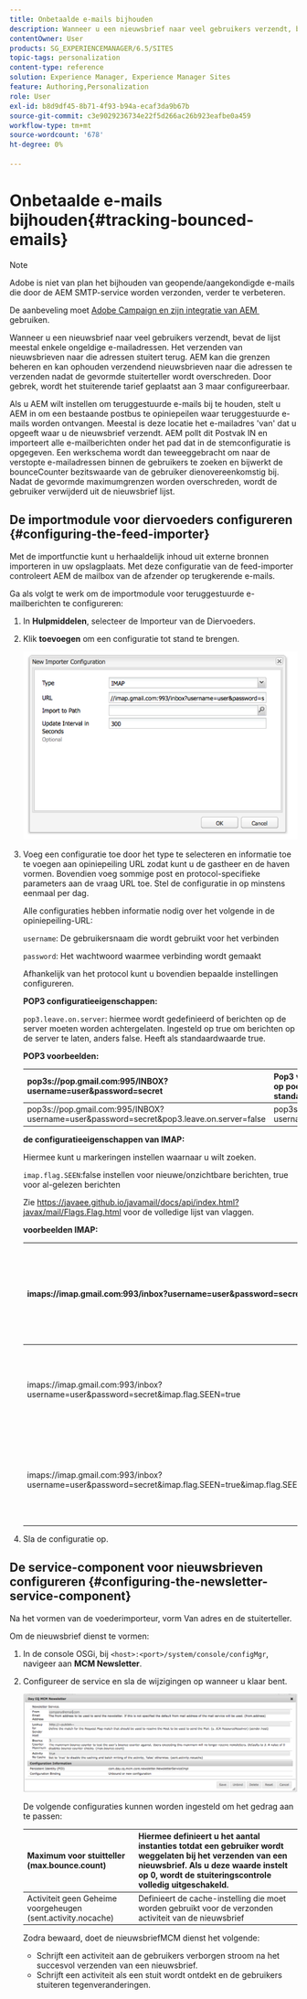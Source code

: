 ```yaml
---
title: Onbetaalde e-mails bijhouden
description: Wanneer u een nieuwsbrief naar veel gebruikers verzendt, bevat de lijst meestal enkele ongeldige e-mailadressen. Het verzenden van nieuwsbrieven naar die adressen stuitert terug. AEM kan die grenzen beheren en kan ophouden verzendend nieuwsbrieven naar die adressen te verzenden nadat de gevormde stuiterteller wordt overschreden.
contentOwner: User
products: SG_EXPERIENCEMANAGER/6.5/SITES
topic-tags: personalization
content-type: reference
solution: Experience Manager, Experience Manager Sites
feature: Authoring,Personalization
role: User
exl-id: b8d9df45-8b71-4f93-b94a-ecaf3da9b67b
source-git-commit: c3e9029236734e22f5d266ac26b923eafbe0a459
workflow-type: tm+mt
source-wordcount: '678'
ht-degree: 0%

---
```


# Onbetaalde e-mails bijhouden{#tracking-bounced-emails}

>[!NOTE]
>
>Adobe is niet van plan het bijhouden van geopende/aangekondigde e-mails die door de AEM SMTP-service worden verzonden, verder te verbeteren.
>
>De aanbeveling moet [&#x200B; Adobe Campaign en zijn integratie van AEM &#x200B;](/help/sites-administering/campaign.md) gebruiken.

Wanneer u een nieuwsbrief naar veel gebruikers verzendt, bevat de lijst meestal enkele ongeldige e-mailadressen. Het verzenden van nieuwsbrieven naar die adressen stuitert terug. AEM kan die grenzen beheren en kan ophouden verzendend nieuwsbrieven naar die adressen te verzenden nadat de gevormde stuiterteller wordt overschreden. Door gebrek, wordt het stuiterende tarief geplaatst aan 3 maar configureerbaar.

Als u AEM wilt instellen om teruggestuurde e-mails bij te houden, stelt u AEM in om een bestaande postbus te opiniepeilen waar teruggestuurde e-mails worden ontvangen. Meestal is deze locatie het e-mailadres &#39;van&#39; dat u opgeeft waar u de nieuwsbrief verzendt. AEM pollt dit Postvak IN en importeert alle e-mailberichten onder het pad dat in de stemconfiguratie is opgegeven. Een werkschema wordt dan teweeggebracht om naar de verstopte e-mailadressen binnen de gebruikers te zoeken en bijwerkt de bounceCounter bezitswaarde van de gebruiker dienovereenkomstig bij. Nadat de gevormde maximumgrenzen worden overschreden, wordt de gebruiker verwijderd uit de nieuwsbrief lijst.

## De importmodule voor diervoeders configureren {#configuring-the-feed-importer}

Met de importfunctie kunt u herhaaldelijk inhoud uit externe bronnen importeren in uw opslagplaats. Met deze configuratie van de feed-importer controleert AEM de mailbox van de afzender op terugkerende e-mails.

Ga als volgt te werk om de importmodule voor teruggestuurde e-mailberichten te configureren:

1. In **Hulpmiddelen**, selecteer de Importeur van de Diervoeders.

1. Klik **toevoegen** om een configuratie tot stand te brengen.

   ![&#x200B; chlimage_1 &#x200B;](assets/chlimage_1a.png)

1. Voeg een configuratie toe door het type te selecteren en informatie toe te voegen aan opiniepeiling URL zodat kunt u de gastheer en de haven vormen. Bovendien voeg sommige post en protocol-specifieke parameters aan de vraag URL toe. Stel de configuratie in op minstens eenmaal per dag.

   Alle configuraties hebben informatie nodig over het volgende in de opiniepeiling-URL:

   `username`: De gebruikersnaam die wordt gebruikt voor het verbinden

   `password`: Het wachtwoord waarmee verbinding wordt gemaakt

   Afhankelijk van het protocol kunt u bovendien bepaalde instellingen configureren.

   **POP3 configuratieeigenschappen:**

   `pop3.leave.on.server`: hiermee wordt gedefinieerd of berichten op de server moeten worden achtergelaten. Ingesteld op true om berichten op de server te laten, anders false. Heeft als standaardwaarde true.

   **POP3 voorbeelden:**

   | pop3s://pop.gmail.com:995/INBOX?username=user&amp;password=secret | Pop3 via SSL gebruiken om verbinding te maken met GMail op poort 995 met gebruiker/geheim, zodat berichten standaard op de server blijven staan |
   |---|---|
   | pop3s://pop.gmail.com:995/INBOX?username=user&amp;password=secret&amp;pop3.leave.on.server=false | pop3s://pop.gmail.com:995/INBOX?username=user&amp;password=secret&amp;pop3.leave.on.server=false |

   **de configuratieeigenschappen van IMAP:**

   Hiermee kunt u markeringen instellen waarnaar u wilt zoeken.

   `imap.flag.SEEN`:false instellen voor nieuwe/onzichtbare berichten, true voor al-gelezen berichten

   Zie [&#x200B; https://javaee.github.io/javamail/docs/api/index.html?javax/mail/Flags.Flag.html &#x200B;](https://javaee.github.io/javamail/docs/api/index.html?javax/mail/Flags.Flag.html) voor de volledige lijst van vlaggen.

   **voorbeelden IMAP:**

   | imaps://imap.gmail.com:993/inbox?username=user&amp;password=secret | Het gebruiken van IMAP over SSL om met GMail op haven 993 met gebruiker/geheim te verbinden. Nieuwe berichten alleen standaard ophalen. |
   |---|---|
   | imaps://imap.gmail.com:993/inbox?username=user&amp;password=secret&amp;imap.flag.SEEN=true | Het gebruiken van IMAP over SSL om met GMail 93 met gebruiker/geheim te verbinden, slechts het krijgen van reeds gezien bericht. |
   | imaps://imap.gmail.com:993/inbox?username=user&amp;password=secret&amp;imap.flag.SEEN=true&amp;imap.flag.SEEN=false | Het gebruiken van IMAP over SSL om met GMail 93 met gebruiker/geheim te verbinden, die reeds wordt gelezen OF nieuwe berichten. |

1. Sla de configuratie op.

## De service-component voor nieuwsbrieven configureren {#configuring-the-newsletter-service-component}

Na het vormen van de voederimporteur, vorm Van adres en de stuiterteller.

Om de nieuwsbrief dienst te vormen:

1. In de console OSGi, bij `<host>:<port>/system/console/configMgr`, navigeer aan **MCM Newsletter**.

1. Configureer de service en sla de wijzigingen op wanneer u klaar bent.

   ![&#x200B; chlimage_1-1 &#x200B;](assets/chlimage_1-1a.png)

   De volgende configuraties kunnen worden ingesteld om het gedrag aan te passen:

   | Maximum voor stuitteller (max.bounce.count) | Hiermee definieert u het aantal instanties totdat een gebruiker wordt weggelaten bij het verzenden van een nieuwsbrief. Als u deze waarde instelt op 0, wordt de stuiteringscontrole volledig uitgeschakeld. |
   |---|---|
   | Activiteit geen Geheime voorgeheugen (sent.activity.nocache) | Definieert de cache-instelling die moet worden gebruikt voor de verzonden activiteit van de nieuwsbrief |

   Zodra bewaard, doet de nieuwsbriefMCM dienst het volgende:

   * Schrijft een activiteit aan de gebruikers verborgen stroom na het succesvol verzenden van een nieuwsbrief.
   * Schrijft een activiteit als een stuit wordt ontdekt en de gebruikers stuiteren tegenveranderingen.
